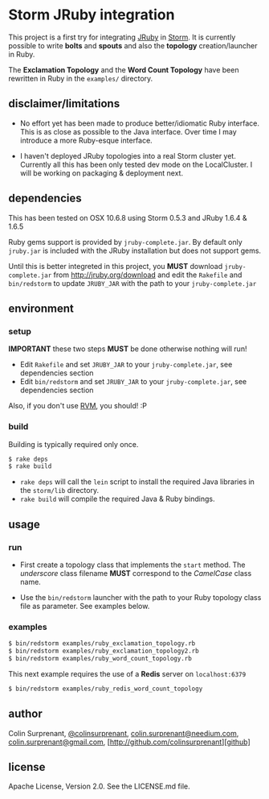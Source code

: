# Storm JRuby integration

This project is a first try for integrating [JRuby][jruby] in [Storm][storm]. It is currently possible to write **bolts** and **spouts** and also the **topology** creation/launcher in Ruby.

The **Exclamation Topology** and the **Word Count Topology** have been rewritten in Ruby in the `examples/` directory.

## disclaimer/limitations

- No effort yet has been made to produce better/idiomatic Ruby interface. This is as close as possible to the Java interface. Over time I may introduce a more Ruby-esque interface.

- I haven't deployed JRuby topologies into a real Storm cluster yet. Currently all this has been only tested dev mode on the LocalCluster. I will be working on packaging & deployment next.

## dependencies

This has been tested on OSX 10.6.8 using Storm 0.5.3 and JRuby 1.6.4 & 1.6.5

Ruby gems support is provided by `jruby-complete.jar`. By default only `jruby.jar` is included with the JRuby installation but does not support gems.

Until this is better integreted in this project, you **MUST** download `jruby-complete.jar` from http://jruby.org/download and edit the `Rakefile` and `bin/redstorm` to update `JRUBY_JAR` with the path to your `jruby-complete.jar`

## environment

### setup 

**IMPORTANT** these two steps **MUST** be done otherwise nothing will run!

- Edit `Rakefile` and set `JRUBY_JAR` to your `jruby-complete.jar`, see dependencies section
- Edit `bin/redstorm` and set `JRUBY_JAR` to your `jruby-complete.jar`, see dependencies section

Also, if you don't use [RVM][rvm], you should! :P

### build

Building is typically required only once. 

``` sh
$ rake deps
$ rake build
```

- `rake deps` will call the `lein` script to install the required Java libraries in the `storm/lib` directory.
- `rake build` will compile the required Java & Ruby bindings.

## usage

### run

- First create a topology class that implements the `start` method. The *underscore* class filename **MUST** correspond to the *CamelCase* class name.

- Use the `bin/redstorm` launcher with the path to your Ruby topology class file as parameter. See examples below.

### examples

``` sh
$ bin/redstorm examples/ruby_exclamation_topology.rb
$ bin/redstorm examples/ruby_exclamation_topology2.rb
$ bin/redstorm examples/ruby_word_count_topology.rb
```

This next example requires the use of a **Redis** server on `localhost:6379`

``` sh
$ bin/redstorm examples/ruby_redis_word_count_topology
```

## author
Colin Surprenant, [@colinsurprenant][twitter], [colin.surprenant@needium.com][needium], [colin.surprenant@gmail.com][gmail], [http://github.com/colinsurprenant][github]

## license
Apache License, Version 2.0. See the LICENSE.md file.

[needium]: colin.surprenant@needium.com
[gmail]: colin.surprenant@gmail.com
[twitter]: http://twitter.com/colinsurprenant
[github]: http://github.com/colinsurprenant
[rvm]: http://beginrescueend.com/
[storm]: https://github.com/nathanmarz/storm
[jruby]: http://jruby.org/
